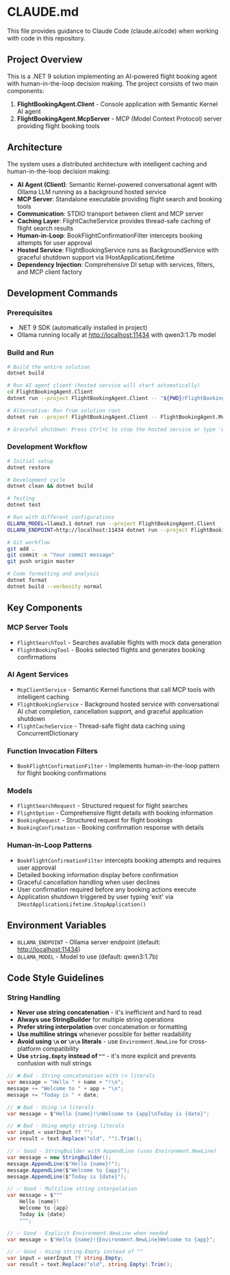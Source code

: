 # CLAUDE.md

This file provides guidance to Claude Code (claude.ai/code) when working with code in this repository.

## Project Overview

This is a .NET 9 solution implementing an AI-powered flight booking agent with human-in-the-loop decision making. The project consists of two main components:

1. **FlightBookingAgent.Client** - Console application with Semantic Kernel AI agent
2. **FlightBookingAgent.McpServer** - MCP (Model Context Protocol) server providing flight booking tools

## Architecture

The system uses a distributed architecture with intelligent caching and human-in-the-loop decision making:

- **AI Agent (Client)**: Semantic Kernel-powered conversational agent with Ollama LLM running as a background hosted service
- **MCP Server**: Standalone executable providing flight search and booking tools
- **Communication**: STDIO transport between client and MCP server
- **Caching Layer**: FlightCacheService provides thread-safe caching of flight search results
- **Human-in-Loop**: BookFlightConfirmationFilter intercepts booking attempts for user approval
- **Hosted Service**: FlightBookingService runs as BackgroundService with graceful shutdown support via IHostApplicationLifetime
- **Dependency Injection**: Comprehensive DI setup with services, filters, and MCP client factory

## Development Commands

### Prerequisites

- .NET 9 SDK (automatically installed in project)
- Ollama running locally at <http://localhost:11434> with qwen3:1.7b model

### Build and Run

```bash
# Build the entire solution
dotnet build

# Run AI agent client (hosted service will start automatically)
cd FlightBookingAgent.Client
dotnet run --project FlightBookingAgent.Client -- "${PWD}/FlightBookingAgent.McpServer/bin/Debug/net9.0/FlightBookingAgent.McpServer"

# Alternative: Run from solution root
dotnet run --project FlightBookingAgent.Client -- FlightBookingAgent.McpServer/bin/Debug/net9.0/FlightBookingAgent.McpServer

# Graceful shutdown: Press Ctrl+C to stop the hosted service or type 'exit' in the application
```

### Development Workflow

```bash
# Initial setup
dotnet restore

# Development cycle
dotnet clean && dotnet build

# Testing
dotnet test

# Run with different configurations
OLLAMA_MODEL=llama3.1 dotnet run --project FlightBookingAgent.Client
OLLAMA_ENDPOINT=http://localhost:11434 dotnet run --project FlightBookingAgent.Client

# Git workflow
git add .
git commit -m "Your commit message"
git push origin master

# Code formatting and analysis
dotnet format
dotnet build --verbosity normal
```

## Key Components

### MCP Server Tools

- `FlightSearchTool` - Searches available flights with mock data generation
- `FlightBookingTool` - Books selected flights and generates booking confirmations

### AI Agent Services

- `McpClientService` - Semantic Kernel functions that call MCP tools with intelligent caching
- `FlightBookingService` - Background hosted service with conversational AI chat completion, cancellation support, and graceful application shutdown
- `FlightCacheService` - Thread-safe flight data caching using ConcurrentDictionary

### Function Invocation Filters

- `BookFlightConfirmationFilter` - Implements human-in-the-loop pattern for flight booking confirmations

### Models

- `FlightSearchRequest` - Structured request for flight searches
- `FlightOption` - Comprehensive flight details with booking information
- `BookingRequest` - Structured request for flight bookings
- `BookingConfirmation` - Booking confirmation response with details

### Human-in-Loop Patterns

- `BookFlightConfirmationFilter` intercepts booking attempts and requires user approval
- Detailed booking information display before confirmation
- Graceful cancellation handling when user declines
- User confirmation required before any booking actions execute
- Application shutdown triggered by user typing 'exit' via `IHostApplicationLifetime.StopApplication()`

## Environment Variables

- `OLLAMA_ENDPOINT` - Ollama server endpoint (default: <http://localhost:11434>)
- `OLLAMA_MODEL` - Model to use (default: qwen3:1.7b)

## Code Style Guidelines

### String Handling

- **Never use string concatenation** - it's inefficient and hard to read
- **Always use StringBuilder** for multiple string operations
- **Prefer string interpolation** over concatenation or formatting
- **Use multiline strings** whenever possible for better readability
- **Avoid using `\n` or `\n\n` literals** - use `Environment.NewLine` for cross-platform compatibility
- **Use `string.Empty` instead of `""`** - it's more explicit and prevents confusion with null strings

```csharp
// ❌ Bad - String concatenation with \n literals
var message = "Hello " + name + "!\n";
message += "Welcome to " + app + "\n";
message += "Today is " + date;

// ❌ Bad - Using \n literals
var message = $"Hello {name}!\nWelcome to {app}\nToday is {date}";

// ❌ Bad - Using empty string literals
var input = userInput ?? "";
var result = text.Replace("old", "").Trim();

// ✅ Good - StringBuilder with AppendLine (uses Environment.NewLine)
var message = new StringBuilder();
message.AppendLine($"Hello {name}!");
message.AppendLine($"Welcome to {app}");
message.AppendLine($"Today is {date}");

// ✅ Good - Multiline string interpolation
var message = $"""
    Hello {name}!
    Welcome to {app}
    Today is {date}
    """;

// ✅ Good - Explicit Environment.NewLine when needed
var message = $"Hello {name}!{Environment.NewLine}Welcome to {app}";

// ✅ Good - Using string.Empty instead of ""
var input = userInput ?? string.Empty;
var result = text.Replace("old", string.Empty).Trim();
```
